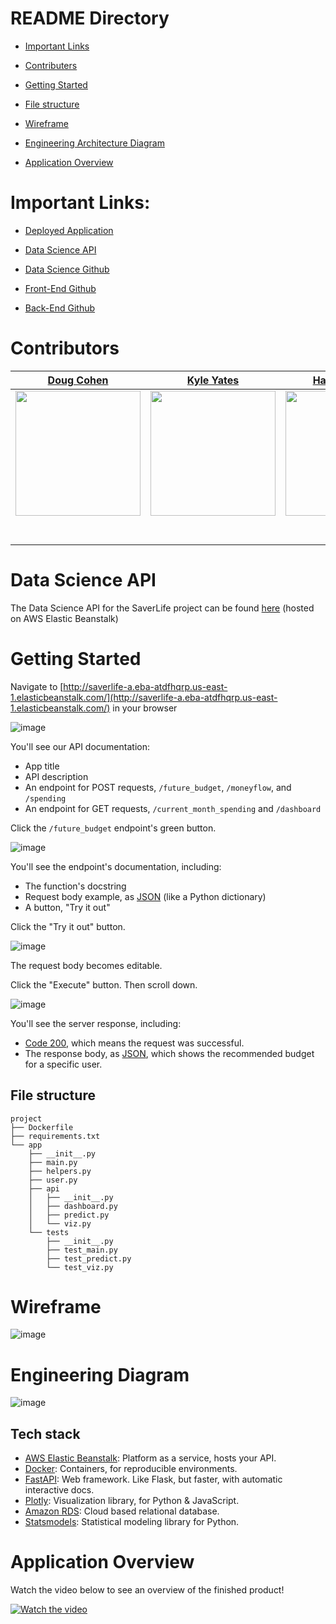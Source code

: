 # README Directory

- [Important Links](#important-links)

- [Contributers](#contributers)

- [Getting Started](#getting-started)

- [File structure](#file-structure)

- [Wireframe](#wireframe)

- [Engineering Architecture Diagram](#engineering-diagram)

- [Application Overview](#application-overview)


# Important Links:
- [Deployed Application](https://a.saverlife.dev/)

- [Data Science API](http://saverlife-a.eba-atdfhqrp.us-east-1.elasticbeanstalk.com/)

- [Data Science Github](https://github.com/Lambda-School-Labs/Labs25-SaverLife-TeamA-ds)

- [Front-End Github](https://github.com/Lambda-School-Labs/Labs25-SaverLife-TeamA-fe)

- [Back-End Github](https://github.com/Lambda-School-Labs/Labs25-SaverLife-TeamA-be)

 
# Contributors
|[Doug Cohen](https://github.com/dougscohen)                                   |[Kyle Yates](https://github.com/KyleTy1er)                                        |[Harrison Kang](https://github.com/HKang42)                    |
|:-----------------------------------------------------------------------------------------------------------: | :-----------------------------------------------------------------------------------------------------------: | :-----------------------------------------------------------------------------------------------------------: |         
|                      [<img src="https://avatars1.githubusercontent.com/u/60849521?s=460&u=1c0422c701fc566ecd9edcea912801a88f1ce720&v=4" width = "200" />](https://github.com/dougscohen)                       |                      [<img src="https://avatars0.githubusercontent.com/u/53956594?s=460&u=c75a90473ca33926d32e1bca8fb1746020e3ab23&v=4" width = "200" />](https://github.com/KyleTy1er)                       |                      [<img src="https://avatars1.githubusercontent.com/u/60892706?s=460&u=9073df1aca64fdc8b216ab84b234de8ee437ec4e&v=4" width = "200" />](https://github.com/HKang42)                       
|                 [<img src="https://github.com/favicon.ico" width="15"> ](https://github.com/dougscohen)                 |            [<img src="https://github.com/favicon.ico" width="15"> ](https://github.com/KyleTy1er)             |           [<img src="https://github.com/favicon.ico" width="15"> ](https://github.com/HKang42)
| [ <img src="https://static.licdn.com/sc/h/al2o9zrvru7aqj8e1x2rzsrca" width="15"> ](https://www.linkedin.com/in/dougcohen3/) | [ <img src="https://static.licdn.com/sc/h/al2o9zrvru7aqj8e1x2rzsrca" width="15"> ](https://www.linkedin.com/in/kyle-tyler-b50a1b169/) | [ <img src="https://static.licdn.com/sc/h/al2o9zrvru7aqj8e1x2rzsrca" width="15"> ](https://www.linkedin.com/in/harrison-kang/) 

# Data Science API
The Data Science API for the SaverLife project can be found [here](http://saverlife-a.eba-atdfhqrp.us-east-1.elasticbeanstalk.com/) (hosted on AWS Elastic Beanstalk)

# Getting Started

Navigate to [http://saverlife-a.eba-atdfhqrp.us-east-1.elasticbeanstalk.com/](http://saverlife-a.eba-atdfhqrp.us-east-1.elasticbeanstalk.com/) in your browser

![image](https://user-images.githubusercontent.com/53956594/94050429-1bfbf500-fd8b-11ea-9dc8-508cca5d1270.png)

You'll see our API documentation:

- App title
- API description
- An endpoint for POST requests, `/future_budget`, `/moneyflow`, and `/spending`
- An endpoint for GET requests, `/current_month_spending` and `/dashboard`

Click the `/future_budget` endpoint's green button.

![image](https://user-images.githubusercontent.com/53956594/94050431-1bfbf500-fd8b-11ea-80f9-073c82fbf922.png)

You'll see the endpoint's documentation, including:

- The function's docstring
- Request body example, as [JSON](https://developer.mozilla.org/en-US/docs/Learn/JavaScript/Objects/JSON) (like a Python dictionary)
- A button, "Try it out"

Click the "Try it out" button.

![image](https://user-images.githubusercontent.com/53956594/94050432-1c948b80-fd8b-11ea-8fd3-a540e96b9d8b.png)

The request body becomes editable. 

Click the "Execute" button. Then scroll down.

![image](https://user-images.githubusercontent.com/53956594/94050433-1c948b80-fd8b-11ea-8cc5-121d05384331.png)

You'll see the server response, including:

- [Code 200](https://developer.mozilla.org/en-US/docs/Web/HTTP/Status/200), which means the request was successful.
- The response body, as [JSON](https://developer.mozilla.org/en-US/docs/Learn/JavaScript/Objects/JSON), which shows the recommended budget for a specific user.

## File structure

```
project
├── Dockerfile
├── requirements.txt
└── app
    ├── __init__.py
    ├── main.py
    ├── helpers.py
    ├── user.py
    ├── api
    │   ├── __init__.py
    │   ├── dashboard.py
    │   ├── predict.py
    │   └── viz.py    
    └── tests
        ├── __init__.py
        ├── test_main.py
        ├── test_predict.py
        └── test_viz.py
```

# Wireframe

![image](https://user-images.githubusercontent.com/53956594/94050435-1c948b80-fd8b-11ea-828b-6373474f1296.png)

# Engineering Diagram

![image](https://user-images.githubusercontent.com/53956594/94167940-f1b93e80-fe41-11ea-9044-0e1f1b5b9ff8.png)


## Tech stack
- [AWS Elastic Beanstalk](https://docs.aws.amazon.com/elasticbeanstalk/latest/dg/Welcome.html): Platform as a service, hosts your API.
- [Docker](https://www.docker.com/blog/tag/python-env-series/): Containers, for reproducible environments.
- [FastAPI](https://fastapi.tiangolo.com/): Web framework. Like Flask, but faster, with automatic interactive docs.
- [Plotly](https://plotly.com/python/): Visualization library, for Python & JavaScript.
- [Amazon RDS](https://aws.amazon.com/rds/): Cloud based relational database.
- [Statsmodels](https://www.statsmodels.org/): Statistical modeling library for Python.


# Application Overview

Watch the video below to see an overview of the finished product!

[![Watch the video](https://user-images.githubusercontent.com/53956594/94175252-4ad9a000-fe4b-11ea-93f2-7a2d476036f1.png)](https://youtu.be/6XMpoLHjGBQ)